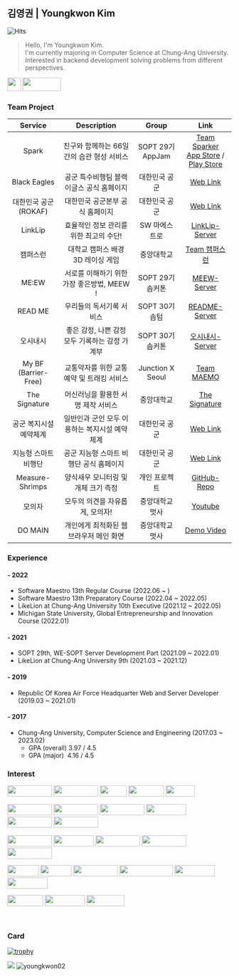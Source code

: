 ## 김영권 | Youngkwon Kim
![Hits](https://hits.seeyoufarm.com/api/count/incr/badge.svg?url=https%3A%2F%2Fgithub.com%2Fyoungkwon02&count_bg=%23E9388E&title_bg=%23181818&icon=maserati.svg&icon_color=%2300DBFF&title=hits&edge_flat=false)
> Hello, I'm Youngkwon Kim. <br>
> I'm currently majoring in Computer Science at Chung-Ang University. <br>
> Interested in backend development solving problems from different perspectives.

[<img src="https://img.shields.io/badge/Portfolio-%23000000.svg?style=for-the-badge&logo=firefox&logoColor=#FF7139" witdh="90" height="30" />](https://youngkwon.co.kr)
[<img src="https://img.shields.io/badge/Gmail-D14836?style=for-the-badge&logo=gmail&logoColor=white" width="86" height="30" />](mailto:its.youngkwon@gmail.com)

### Team Project
| Service | Description | Group | Link |
|:---:|:---:|:---:|:---:|
| Spark | 친구와 함께하는 66일간의 습관 형성 서비스 | SOPT 29기 AppJam | [Team Sparker](https://github.com/TeamSparker) <br> [App Store](https://apps.apple.com/kr/app/spark-%EC%8A%A4%ED%8C%8C%ED%81%AC-%EC%B9%9C%EA%B5%AC%EC%99%80-%EC%8A%B5%EA%B4%80-%EA%B4%80%EB%A6%AC/id1605811861) / [Play Store](https://play.google.com/store/apps/details?id=com.teamsparker.android) |
| Black Eagles | 공군 특수비행팀 블랙이글스 공식 홈페이지 | 대한민국 공군 | [Web Link](https://rokaf.airforce.mil.kr/blackeagles/index.do) |
| 대한민국 공군 (ROKAF) | 대한민국 공군본부 공식 홈페이지 | 대한민국 공군 | [Web Link](https://rokaf.airforce.mil.kr/airforce/index.do) |
| LinkLip | 효율적인 정보 관리를 위한 최고의 수단! | SW 마에스트로 | [LinkLip-Server](https://github.com/SoftwareMaestro-LinkLip/LinkLip-Server) |
| 캠퍼스런 | 대학교 캠퍼스 배경 3D 레이싱 게임 | 중앙대학교 | [Team 캠퍼스런](https://github.com/Campus-Run) |
| ME:EW | 서로를 이해하기 위한 가장 좋은방법, MEEW ! | SOPT 29기 솝커톤 | [MEEW-Server](https://github.com/ME-EW/MEEW-Server) |
| READ ME | 우리들의 독서기록 서비스 | SOPT 30기 솝텀 | [README-Server](https://github.com/TEAM-README/Readme-Server) |
| 오시내시 | 좋은 감정, 나쁜 감정 모두 기록하는 감정 가계부 | SOPT 30기 솝커톤 | [오시내시-Server](https://github.com/30th-SOPKATHON-8/Sopkathon-Server) |
| My BF (Barrier-Free) | 교통약자를 위한 교통 예약 및 트래킹 서비스 | Junction X Seoul | [Team MAEMO](https://github.com/youngkwon02/JunctionX-MAEMO) |
| The Signature | 머신러닝을 활용한 서명 제작 서비스 | 중앙대학교 | [The Signature](https://github.com/youngkwon02/The-Signature) |
| 공군 복지시설 예약체계 | 일반인과 군인 모두 이용하는 복지시설 예약체계 | 대한민국 공군 | [Web Link](https://welfare.airforce.mil.kr:446/mbshome/mbs/welfare/index.do) |
| 지능형 스마트 비행단 | 공군 지능형 스마트 비행단 공식 홈페이지 | 대한민국 공군 | [Web Link](https://rokaf.airforce.mil.kr/sites/smartwing/index.do) |
| Measure-Shrimps | 양식새우 모니터링 및 개체 크기 측정 | 개인 프로젝트 | [GitHub-Repo](https://github.com/youngkwon02/Detect-and-Measure-Shrimps) | 
| 모의자 | 모두의 의견을 자유롭게, 모의자! | 중앙대학교 멋사 | [Youtube](https://youtu.be/3K2CKHKzg3g) | 
| DO MAIN | 개인에게 최적화된 웹 브라우저 메인 화면 | 중앙대학교 멋사 | [Demo Video](https://www.instagram.com/tv/CSlSn8oF1_-/?utm_source=ig_web_copy_link) | 

### Experience
#### - 2022
- Software Maestro 13th Regular Course (2022.06 ~ )
- Software Maestro 13th Preparatory Course (2022.04 ~ 2022.05)
- LikeLion at Chung-Ang University 10th Executive (2021.12 ~ 2022.05)
- Michigan State University, Global Entrepreneurship and Innovation Course (2022.01)
#### - 2021
- SOPT 29th, WE-SOPT Server Development Part (2021.09 ~ 2022.01)
- LikeLion at Chung-Ang University 9th (2021.03 ~ 2021.12)
#### - 2019
- Republic Of Korea Air Force Headquarter Web and Server Developer (2019.03 ~ 2021.01)
#### - 2017
- Chung-Ang University, Computer Science and Engineering (2017.03 ~ 2023.02)
  - GPA (overall) 3.97 / 4.5 
  - GPA (major) &nbsp;4.16 / 4.5 

### Interest

<img src="https://img.shields.io/badge/Javascript-F7DF1E?style=for-the-badge&logo=javascript&logoColor=white" width="100" height="25" /> <img src="https://img.shields.io/badge/Typescript-3178C6?style=for-the-badge&logo=typescript&logoColor=white" width="100" height="25" /> <img src="https://img.shields.io/badge/Java-007396.svg?style=for-the-badge&logo=java&logoColor=white" width="60" height="25" /> <img src="https://img.shields.io/badge/html5-%23E34F26.svg?style=for-the-badge&logo=html5&logoColor=white" width="80" height="25" /> <img src="https://img.shields.io/badge/css3-%231572B6.svg?style=for-the-badge&logo=css3&logoColor=white" width="65" height="25" />

<img src="https://img.shields.io/badge/Node.js-6DA55F?style=for-the-badge&logo=node.js&logoColor=white" width="100" height="25" /> <img src="https://img.shields.io/badge/express.js-%23404d59.svg?style=for-the-badge&logo=express&logoColor=%2361DAFB" width="100" height="25" /> <img src="https://img.shields.io/badge/Spring-%236DB33F.svg?style=for-the-badge&logo=spring&logoColor=white" width="100" height="25" /> <img src="https://img.shields.io/badge/Nest-E0234E?style=for-the-badge&logo=nestjs&logoColor=white" width="90" height="25" /> <img src="https://img.shields.io/badge/django-%23092E20.svg?style=for-the-badge&logo=django&logoColor=white" width="100" height="25" /> <img src="https://img.shields.io/badge/threejs-black?style=for-the-badge&logo=three.js&logoColor=white" width="100" height="25" />

<img src="https://img.shields.io/badge/postgres-%23316192.svg?style=for-the-badge&logo=postgresql&logoColor=white" width="100" height="25" /> <img src="https://img.shields.io/badge/mysql-%2300f.svg?style=for-the-badge&logo=mysql&logoColor=white" width="90" height="25" /> <img src="https://img.shields.io/badge/MariaDB-003545?style=for-the-badge&logo=mariadb&logoColor=white" width="100" height="25" /> <img src="https://img.shields.io/badge/sqlite-%2307405e.svg?style=for-the-badge&logo=sqlite&logoColor=white" width="100" height="25" /> <img src="https://img.shields.io/badge/MongoDB-47A248.svg?style=for-the-badge&logo=mongodb&logoColor=white" width="100" height="25" />

<img src="https://img.shields.io/badge/Git-F05032.svg?style=for-the-badge&logo=git&logoColor=white" width="70" height="25" /> <img src="https://img.shields.io/badge/AWS-%23FF9900.svg?style=for-the-badge&logo=amazon-aws&logoColor=white" width="70" height="25" /> <img src="https://img.shields.io/badge/firebase-%23039BE5.svg?style=for-the-badge&logo=firebase" width="100" height="25" /> <img src="https://img.shields.io/badge/github%20actions-%232671E5.svg?style=for-the-badge&logo=githubactions&logoColor=white" width="120" height="25" /> <img src="https://img.shields.io/badge/github-%23121011.svg?style=for-the-badge&logo=github&logoColor=white" width="90" height="25" /> <img src="https://img.shields.io/badge/gitlab-%23181717.svg?style=for-the-badge&logo=gitlab&logoColor=white" width="90" height="25" />

<img src="https://img.shields.io/badge/jira-%230A0FFF.svg?style=for-the-badge&logo=jira&logoColor=white" width="80" height="25" /> <img src="https://img.shields.io/badge/Notion-%23000000.svg?style=for-the-badge&logo=notion&logoColor=white" width="90" height="25" /> <img src="https://img.shields.io/badge/Slack-4A154B?style=for-the-badge&logo=slack&logoColor=white" width="85" height="25" />

<br>

### Card

[![trophy](https://github-profile-trophy.vercel.app/?username=youngkwon02&theme=chalk&row=1&column=5)](https://github.com/ryo-ma/github-profile-trophy)

<img src="https://github-readme-stats.vercel.app/api?username=youngkwon02&cache_seconds=1800&show_icons=true&hide=stars&count_private=true&custom_title=ʏᴏᴜɴɢᴋᴡᴏɴ'ꜱ%20ɢɪᴛʜᴜʙ%20ꜱᴛᴀᴛ" />

<img src="http://github-readme-streak-stats.herokuapp.com?user=youngkwon02&theme=dracula&date_format=M%20j%5B%2C%20Y%5D" alt="youngkwon02" />

